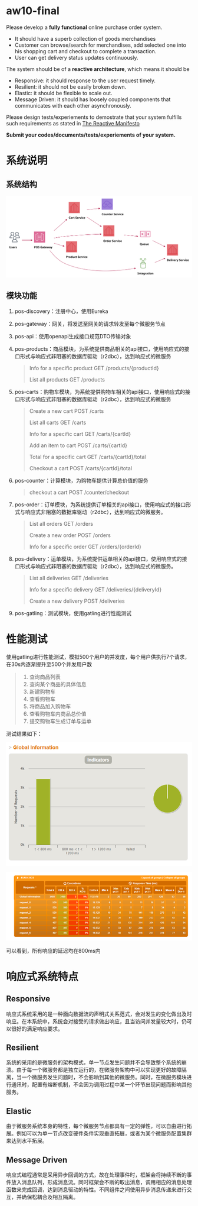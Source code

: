# aw10-final


Please develop a **fully functional** online purchase order system.

- It should have a superb collection of goods merchandises
- Customer can browse/search for merchandises, add selected one into his shopping cart and checkout to complete a transaction.
- User can get delivery status updates continuously.

The system should be of a **reactive architecture**, which means it should be 

-  Responsive: it should response to the user request timely.
-  Resilient: it should not be easily broken down.
-  Elastic: it should be flexible to scale out.
-  Message Driven: it should has loosely coupled components that communicates with each other asynchronously.


Please design tests/experiements to demostrate that your system fulfills such requirements as stated in [The Reactive Manifesto](https://www.reactivemanifesto.org)

**Submit your codes/documents/tests/experiements of your system.**

# 系统说明

## 系统结构

![Micropos](README.assets/Micropos.svg)

## 模块功能

1. pos-discovery：注册中心，使用Eureka

2. pos-gateway：网关，将发送至网关的请求转发至每个微服务节点

3. pos-api：使用openapi生成接口规范DTO传输对象

4. pos-products：商品模块，为系统提供商品相关的api接口，使用响应式的接口形式与响应式非阻塞的数据库驱动（r2dbc），达到响应式的微服务

   > Info for a specific product GET /products/{productId} 
   >
   > List all products GET /products 

5. pos-carts：购物车模块，为系统提供购物车相关的api接口，使用响应式的接口形式与响应式非阻塞的数据库驱动（r2dbc），达到响应式的微服务

   > Create a new cart POST /carts 
   >
   > List all carts GET /carts 
   >
   > Info for a specific cart GET /carts/{cartId} 
   >
   > Add an item to cart POST /carts/{cartId} 
   >
   > Total for a specific cart GET /carts/{cartId}/total 
   >
   > Checkout a cart POST /carts/{cartId}/total 

6. pos-counter：计算模块，为购物车提供计算总价值的服务

   > checkout a cart POST /counter/checkout 

7. pos-order：订单模块，为系统提供订单相关的api接口，使用响应式的接口形式与响应式非阻塞的数据库驱动（r2dbc），达到响应式的微服务。

   > List all orders GET /orders 
   >
   > Create a new order POST /orders 
   >
   > Info for a specific order GET /orders/{orderId}

8. pos-delivery：运单模块，为系统提供运单相关的api接口，使用响应式的接口形式与响应式非阻塞的数据库驱动（r2dbc），达到响应式的微服务。

   > List all deliveries GET /deliveries 
   >
   > Info for a specific delivery GET /deliveries/{deliveryId} 
   >
   > Create a new delivery POST /deliveries 

9. pos-gatling：测试模块，使用gatling进行性能测试

# 性能测试

使用gatling进行性能测试，模拟500个用户的并发度，每个用户供执行7个请求，在30s内逐渐提升至500个并发用户数

> 1. 查询商品列表
> 2. 查询某个商品的具体信息
> 3. 新建购物车
> 4. 查看购物车
> 5. 将商品加入购物车
> 6. 查看购物车内商品总价值
> 7. 提交购物车生成订单与运单

测试结果如下：

![image-20220701215644934](README.assets/image-20220701215644934.png)

![image-20220701215702056](README.assets/image-20220701215702056.png)

可以看到，所有响应的延迟均在800ms内

# 响应式系统特点

## Responsive

响应式系统采用的是一种面向数据流的声明式关系范式，会对发生的变化做出及时响应。在本系统中，系统会对接受的请求做出响应，且当访问并发量较大时，仍可以很好的满足响应要求。

## Resilient

系统的采用的是微服务的架构模式，单一节点发生问题并不会导致整个系统的崩溃。由于每一个微服务都是独立运行的，在微服务架构中可以实现更好的故障隔离，当一个微服务发生问题时，不会影响到其他的微服务。同时，在微服务模块进行通讯时，配置有熔断机制，不会因为调用过程中某一个环节出现问题而影响其他服务。

## Elastic

由于微服务系统本身的特性，每个微服务节点都具有一定的弹性，可以自由进行拓展。例如可以为单一节点改变硬件条件实现垂直拓展，或者为某个微服务配置集群来达到水平拓展。

## Message Driven

响应式编程通常是采用异步回调的方式，故在处理事件时，框架会将持续不断的事件放入消息队列，形成消息流。同时框架会不断的取出消息，调用相应的消息处理函数来完成回调，达到消息驱动的特性。不同组件之间使用异步消息传递来进行交互，并确保松耦合及相互隔离。

